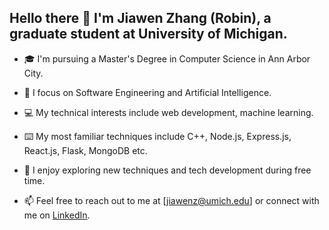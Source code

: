 ## Hello there 👋 I'm Jiawen Zhang (Robin), a graduate student at University of Michigan.

- 🎓 I'm pursuing a Master's Degree in Computer Science in Ann Arbor City.

- 📔 I focus on Software Engineering and Artificial Intelligence.

- 💻 My technical interests include web development, machine learning.

- ⌨️ My most familiar techniques include C++, Node.js, Express.js, React.js, Flask, MongoDB etc.

- 🌟 I enjoy exploring new techniques and tech development during free time.

- 📫 Feel free to reach out to me at [jiawenz@umich.edu] or connect with me on [LinkedIn](https://www.linkedin.com/in/jiawenz-robin/).
